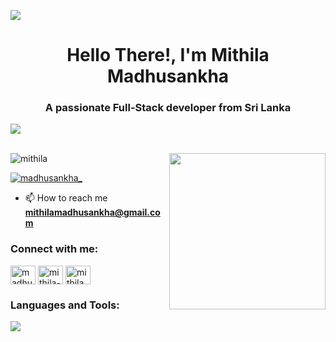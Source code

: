 ![](https://github.com/halfrost/halfrost/blob/master/icons/header_.png)

<h1 align="center">Hello There!, I'm Mithila Madhusankha</h1>
<h3 align="center">A passionate Full-Stack developer from Sri Lanka</h3>


 <img src="https://user-images.githubusercontent.com/73097560/115834477-dbab4500-a447-11eb-908a-139a6edaec5c.gif"><br><br>

 <picture> <img align="right" src="https://github.com/7oSkaaa/7oSkaaa/blob/main/Images/Right_Side.gif?raw=true" width = 250px></picture>

<p align="left"> <img src="https://komarev.com/ghpvc/?username=mithila&label=Profile%20views&color=0e75b6&style=flat" alt="mithila" /> </p>

<p align="left"> <a href="https://twitter.com/madhusankha_" target="blank"><img src="https://img.shields.io/twitter/follow/madhusankha_?logo=twitter&style=for-the-badge" alt="madhusankha_" /></a> </p>

- 📫 How to reach me **mithilamadhusankha@gmail.com**


 
<h3 align="left">Connect with me:</h3>
<p align="left">
<a href="https://twitter.com/madhusankha_" target="blank"><img align="center" src="https://raw.githubusercontent.com/rahuldkjain/github-profile-readme-generator/master/src/images/icons/Social/twitter.svg" alt="madhusankha_" height="30" width="40" /></a>
<a href="https://linkedin.com/in/mithila-madhusankha-052a42299" target="blank"><img align="center" src="https://raw.githubusercontent.com/rahuldkjain/github-profile-readme-generator/master/src/images/icons/Social/linked-in-alt.svg" alt="mithila-madhusankha-052a42299" height="30" width="40" /></a>
<a href="https://instagram.com/mithila_madhusankha" target="blank"><img align="center" src="https://raw.githubusercontent.com/rahuldkjain/github-profile-readme-generator/master/src/images/icons/Social/instagram.svg" alt="mithila_madhusankha" height="30" width="40" /></a>
</p>

<h3 align="left">Languages and Tools:</h3>

<p align="left">
  <a href="https://skillicons.dev">
    <img src="https://skillicons.dev/icons?i=git,aws,c,css,cs,discord,docker,postgres,prisma,dynamodb,express,figma,firebase,redis,github,html,java,js,linux,flutter,md,materialui,nginx,dotnet,mongodb,mysql,nextjs,nodejs,postman,py,react,redux,tailwind,ts,vscode,csharp&perline=19" />
  </a>
</p>




